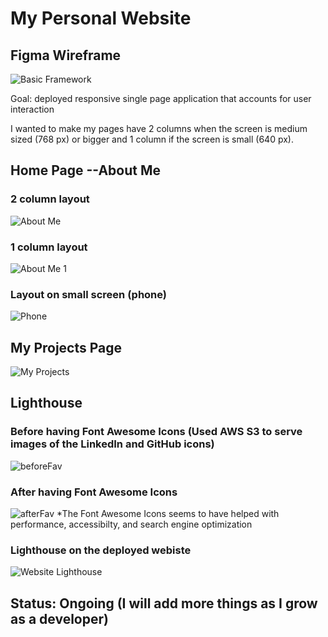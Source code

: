# My Personal Website

## Figma Wireframe
![Basic Framework](https://user-images.githubusercontent.com/101828681/188363445-2e440dd6-69a6-487d-b3a9-09c46c828f28.png)

Goal: deployed responsive single page application that accounts for user interaction

I wanted to make my pages have 2 columns when the screen is medium sized (768 px) or bigger and 1 column if the screen is small (640 px).

## Home Page --About Me
### 2 column layout
![About Me](https://user-images.githubusercontent.com/101828681/188363761-51968b12-6456-46a0-904c-72d891cccf24.png)
### 1 column layout
![About Me 1 ](https://user-images.githubusercontent.com/101828681/188363898-8c1762b5-9dc7-451a-a9ce-fe84e0884413.png)
### Layout on small screen (phone)
![Phone](https://user-images.githubusercontent.com/101828681/188488592-b4857080-f3a2-4be0-81ba-3a40bcd206f5.jpg)


## My Projects Page
![My Projects](https://user-images.githubusercontent.com/101828681/188363792-150ff9c3-f6e6-49fb-bc09-db0ab247cc88.png)

## Lighthouse
### Before having Font Awesome Icons (Used AWS S3 to serve images of the LinkedIn and GitHub icons)
![beforeFav](https://user-images.githubusercontent.com/101828681/188364099-d0375d40-0b96-4f8d-9552-b2015b202084.png)
### After having Font Awesome Icons
![afterFav](https://user-images.githubusercontent.com/101828681/188364129-692ae3d6-7022-4b66-a214-432c7cb9d0b9.png)
*The Font Awesome Icons seems to have helped with performance, accessibilty, and search engine optimization

### Lighthouse on the deployed webiste
![Website Lighthouse](https://user-images.githubusercontent.com/101828681/188364329-fe01c2f9-406c-4236-a0d6-257b0264e573.png)

## Status: Ongoing (I will add more things as I grow as a developer)

